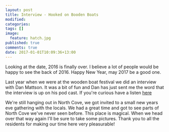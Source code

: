 ```yaml
---
layout: post
title: Interview - Hooked on Booden Boats
modified:
categories: 
tags: []
image: 
  feature: hatch.jpg
published: true
comments: true
date: 2017-01-01T10:09:36+13:00
---
```


Looking at the  date, 2016 is finally over.  I believe a lot of  people would be
happy to see the back of 2016. Happy New Year, may 2017 be a good one.

Last year when we were at the wooden  boat festival we did an interview with Dan
Mattson.  It was  a bit  of fun  and  Dan has  just sent  me the  word that  the
interview is up on his pod cast. If you're curious have a listen
[here](http://hookedonwoodenboats.com/howb-191-interview-eben-bruyus-and-annie-ryan-on-acquiring-famed-cutter-taleisin-from-the-pardeys/)

We're still hanging out  in North Cove, we got invited to a  small new years eve
gathering with  the locals. We had  a great time and  got to see parts  of North
Cove we've never seen before. This place  is magical. When we head over that way
again I'll  be sure to take  some pictures. Thank  you to all the  residents for
making our time here very pleasurable!
